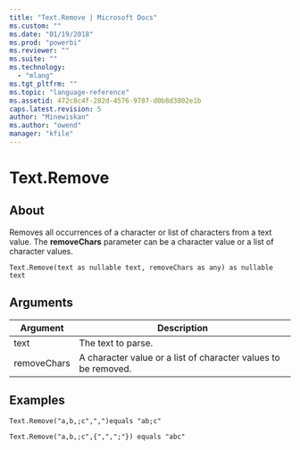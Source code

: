 ```yaml
---
title: "Text.Remove | Microsoft Docs"
ms.custom: ""
ms.date: "01/19/2018"
ms.prod: "powerbi"
ms.reviewer: ""
ms.suite: ""
ms.technology: 
  - "mlang"
ms.tgt_pltfrm: ""
ms.topic: "language-reference"
ms.assetid: 472c8c4f-282d-4576-9787-d0b8d3802e1b
caps.latest.revision: 5
author: "Minewiskan"
ms.author: "owend"
manager: "kfile"
---
```

# Text.Remove

  
## About  
Removes all occurrences of a character or list of characters from a text value. The **removeChars** parameter can be a character value or a list of character values.  
  
```  
Text.Remove(text as nullable text, removeChars as any) as nullable text  
```  
  
## Arguments  
  
|Argument|Description|  
|------------|---------------|  
|text|The text to parse.|  
|removeChars|A character value or a list of character values to be removed.|  
  
## Examples  
  
```  
Text.Remove("a,b,;c",",")equals "ab;c"  
```  
  
```  
Text.Remove("a,b,;c",{",",";"}) equals "abc"  
```  
